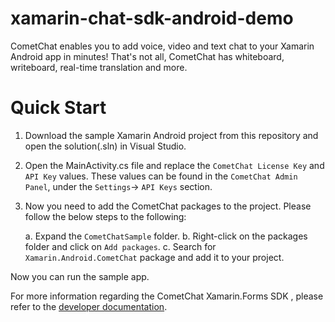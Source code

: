
# xamarin-chat-sdk-android-demo
CometChat enables you to add voice, video and text chat to your Xamarin Android app in minutes! That's not all, CometChat has whiteboard, writeboard, real-time translation and more.

# Quick Start

1. Download the sample Xamarin Android project from this repository and open the solution(.sln) in Visual Studio.
2. Open the MainActivity.cs file and replace the `CometChat License Key` and `API Key` values. These values can be found in the `CometChat Admin Panel`, under the `Settings`-> `API Keys` section.

3. Now you need to add the CometChat packages to the project. Please follow the below steps to the following:

    a. Expand the `CometChatSample` folder.
    b. Right-click on the packages folder and click on `Add packages`.
    c. Search for `Xamarin.Android.CometChat` package and add it to your project.

Now you can run the sample app.

For more information regarding the CometChat Xamarin.Forms SDK , please refer to the [developer documentation](https://developer.cometchat.com/docs/xamarin-forms-quick-start).
